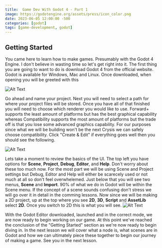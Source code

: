 ```yaml
---
title:  Game Dev With Godot 4 - Part 1
image: https://godotengine.org/assets/press/icon_color.png
date: 2023-06-05 12:00:00 -500 
categories: [godot]
tags: [game-development, godot]
---
```


## Getting Started
You came here to learn how to make games. Presumably with the Godot 4 Engine. I don't believe in wasting time so let's get right into it. The first thing you are going to want to do is download Godot 4 from the official website. Godot is available for Windows, Mac and Linux. Once downloaded, when opening you will be greeted with this

![Alt Text](https://images2.imgbox.com/2e/65/vICnE0v5_o.png)

Go ahead and name your project. Next you will need to select a path for where your project files will be stored. Once you have all of that finished you will need to choose which renderer you would like to use. Forward+ supports the least amount of platforms but has the best graphical capability whereas Compatibility supports the most amount of platforms but the trade off is that you lose some advanced graphics capability. For our purposes since what we will be building won't be the next Crysis we can safely choose compatibility. Click "Create & Edit" if everything goes well then you should see the following. 

![Alt Text](https://images2.imgbox.com/11/c5/skoYbHTf_o.png)

Lets take a moment to review the basics of the UI. The top left you have options for **Scene**, **Project**, **Debug**, **Editor**, and **Help**. Don't worry about these too much now. For the most part we will be using Scene and Project settings but Debug, Editor and Help will either be scarecely used or not much at all so don't feel overwhelemed. Just below that you will see two menus, **Scene** and **Import**. 90% of what we do in Godot will be within the Scene menu. If the concept of a scene sounds confusing don't stress we will go over it in detail in the comming lessons. Now since we will be making a 2D project, up at the top where you see **2D**, **3D**, **Script** and **AssetLib** select **2D**. Once you switch to 2D this is what you will see. 
![Alt Text](https://images2.imgbox.com/84/8c/RLvp5sRb_o.png)

With the Godot Editor downloaded, launched and in the correct mode, we are now ready to begin working on our game. At this point we've reached the conclusion of the "Getting Started" section as we're now ready to begin diving in. In the next lesson we will cover what a node is, what scenes are in Godot and how we can ultimately piece these together to begin our journey of making a game. See you in the next lesson. 
